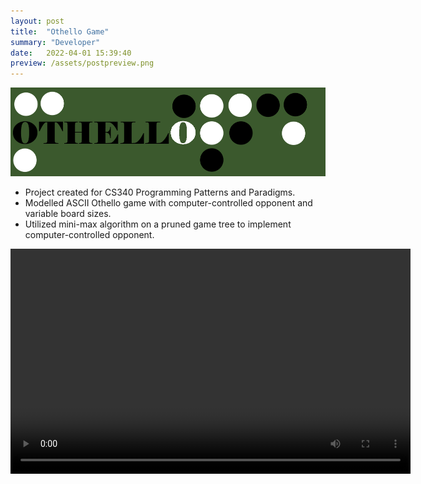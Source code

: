 ```yaml
---
layout: post
title:  "Othello Game"
summary: "Developer"
date:   2022-04-01 15:39:40
preview: /assets/postpreview.png
---
```


![Picture 1](/assets/Othello_Title.png)
* Project created for CS340 Programming Patterns and Paradigms.
* Modelled ASCII Othello game with computer-controlled opponent and variable board sizes. 
* Utilized mini-max algorithm on a pruned game tree to implement computer-controlled opponent.

<video width="640" height="360" controls>
  <source src="/assets/OthelloDemo.mp4" type="video/mp4">
  Your browser does not support the video tag.
</video>
